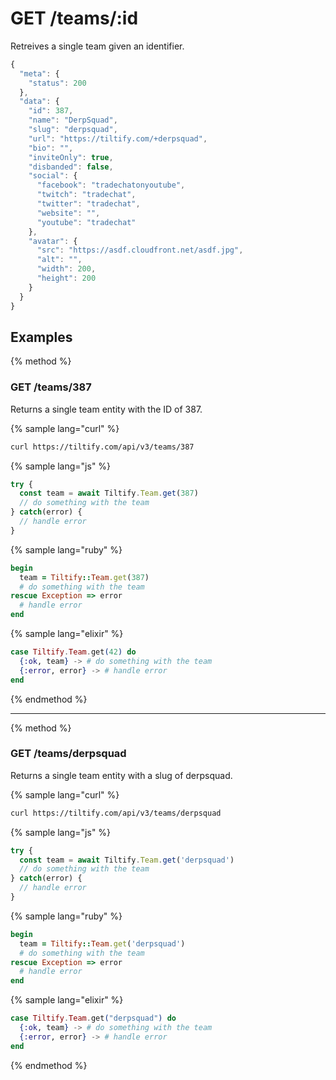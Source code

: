 # GET /teams/:id

Retreives a single team given an identifier.

```js
{
  "meta": {
    "status": 200
  },
  "data": {
    "id": 387,
    "name": "DerpSquad",
    "slug": "derpsquad",
    "url": "https://tiltify.com/+derpsquad",
    "bio": "",
    "inviteOnly": true,
    "disbanded": false,
    "social": {
      "facebook": "tradechatonyoutube",
      "twitch": "tradechat",
      "twitter": "tradechat",
      "website": "",
      "youtube": "tradechat"
    },
    "avatar": {
      "src": "https://asdf.cloudfront.net/asdf.jpg",
      "alt": "",
      "width": 200,
      "height": 200
    }
  }
}
```

## Examples

{% method %}
### GET /teams/387
Returns a single team entity with the ID of 387.

{% sample lang="curl" %}
```bash
curl https://tiltify.com/api/v3/teams/387
```

{% sample lang="js" %}
```js
try {
  const team = await Tiltify.Team.get(387)
  // do something with the team
} catch(error) {
  // handle error
}
```

{% sample lang="ruby" %}
```ruby
begin
  team = Tiltify::Team.get(387)
  # do something with the team
rescue Exception => error
  # handle error
end
```

{% sample lang="elixir" %}
```elixir
case Tiltify.Team.get(42) do
  {:ok, team} -> # do something with the team
  {:error, error} -> # handle error
end
```

{% endmethod %}

---

{% method %}
### GET /teams/derpsquad
Returns a single team entity with a slug of derpsquad.

{% sample lang="curl" %}
```bash
curl https://tiltify.com/api/v3/teams/derpsquad
```

{% sample lang="js" %}
```js
try {
  const team = await Tiltify.Team.get('derpsquad')
  // do something with the team
} catch(error) {
  // handle error
}
```

{% sample lang="ruby" %}
```ruby
begin
  team = Tiltify::Team.get('derpsquad')
  # do something with the team
rescue Exception => error
  # handle error
end
```

{% sample lang="elixir" %}
```elixir
case Tiltify.Team.get("derpsquad") do
  {:ok, team} -> # do something with the team
  {:error, error} -> # handle error
end
```

{% endmethod %}

